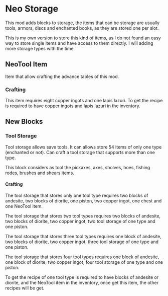 # Neo Storage

This mod adds blocks to storage, the items that can be storage are usually tools, armors, discs and enchanted books, as they are stored one per slot.

This is my own version to store this kind of items, as I do not found an easy way to store single items and have access to them directly. I will adding more storage types with the time.

## NeoTool Item
Item that allow crafting the advance tables of this mod.

### Crafting
This item requires eight copper ingots and one lapis lazuri. To get the recipe is required to have copper ingots and lapis lazuri in the inventory.

## New Blocks

### Tool Storage
Tool storage allows save tools. It can allows store 54 items of only one type (enchanted or not). Can craft a tool storage that supports more than one type.

This block considers as tool the pickaxes, axes, sholves, hoes, fishing rodes, brushes and shears items.

#### Crafting
The tool storage that stores only one tool type requires two blocks of andesite, two blocks of diorite, one piston, two copper ingot, one chest and one NeoTool item.

The tool storage that stores two tool types requires two blocks of andesite, two blocks of diorite, two copper ingot, two tool storage of one type and one piston.

The tool storage that stores three tool types requires one block of andesite, two blocks of diorite, two copper ingot, three tool storage of one type and one piston.

The tool storage that stores four tool types requires one block of andesite, one block of diorite, two copper ingot, four tool storage of one type and one piston.

To get the recipe of one tool type is required to have blocks of andesite or diorite, and the NeoTool item in the inventory, once get this item, the other recipes will be get.